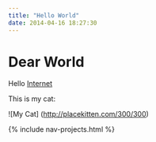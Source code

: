 ```yaml
---
title: "Hello World"
date: 2014-04-16 18:27:30
---
```


# Dear World

Hello [Internet](http://google.com)

This is my cat:

![My Cat] (http://placekitten.com/300/300)

{% include nav-projects.html %}